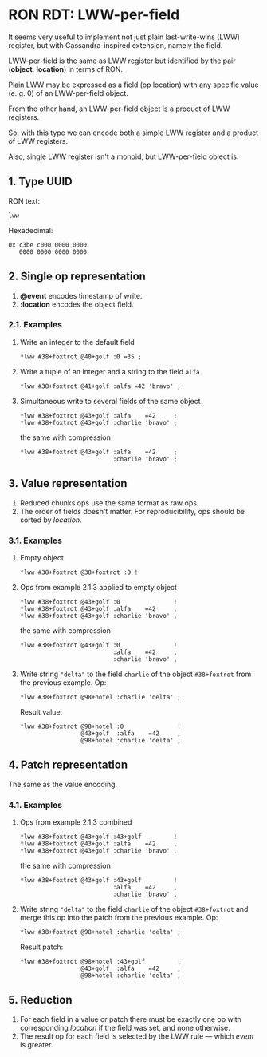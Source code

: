 # RON RDT: LWW-per-field

It seems very useful to implement not just plain last-write-wins (LWW) register,
but with Cassandra-inspired extension, namely the field.

LWW-per-field is the same as LWW register but identified by the pair
(**object**, **location**) in terms of RON.

Plain LWW may be expressed as a field (op location) with any specific value
(e. g. 0) of an LWW-per-field object.

From the other hand, an LWW-per-field object is a product of LWW registers.

So, with this type we can encode both a simple LWW register and a product of
LWW registers.

Also, single LWW register isn't a monoid, but LWW-per-field object is.

## 1. Type UUID

RON text:

    lww

Hexadecimal:

    0x c3be c000 0000 0000
       0000 0000 0000 0000

## 2. Single op representation

1.  **@event** encodes timestamp of write.
2.  **:location** encodes the object field.

### 2.1. Examples

1.  Write an integer to the default field

        *lww #38+foxtrot @40+golf :0 =35 ;

2.  Write a tuple of an integer and a string to the field `alfa`

        *lww #38+foxtrot @41+golf :alfa =42 'bravo' ;

3.  Simultaneous write to several fields of the same object

        *lww #38+foxtrot @43+golf :alfa    =42     ;
        *lww #38+foxtrot @43+golf :charlie 'bravo' ;

    the same with compression

        *lww #38+foxtrot @43+golf :alfa    =42     ;
                                  :charlie 'bravo' ;

## 3. Value representation

1.  Reduced chunks ops use the same format as raw ops.
2.  The order of fields doesn't matter.
    For reproducibility, ops should be sorted by *location*.

### 3.1. Examples

1.  Empty object

        *lww #38+foxtrot @38+foxtrot :0 !

2.  Ops from example 2.1.3 applied to empty object

        *lww #38+foxtrot @43+golf :0               !
        *lww #38+foxtrot @43+golf :alfa    =42     ,
        *lww #38+foxtrot @43+golf :charlie 'bravo' ,

    the same with compression

        *lww #38+foxtrot @43+golf :0               !
                                  :alfa    =42     ,
                                  :charlie 'bravo' ,

3.  Write string `"delta"` to the field `charlie` of the object `#38+foxtrot`
    from the previous example.
    Op:

        *lww #38+foxtrot @98+hotel :charlie 'delta' ;

    Result value:

        *lww #38+foxtrot @98+hotel :0               !
                         @43+golf  :alfa    =42     ,
                         @98+hotel :charlie 'delta' ,

## 4. Patch representation

The same as the value encoding.

### 4.1. Examples

1.  Ops from example 2.1.3 combined

        *lww #38+foxtrot @43+golf :43+golf         !
        *lww #38+foxtrot @43+golf :alfa    =42     ,
        *lww #38+foxtrot @43+golf :charlie 'bravo' ,

    the same with compression

        *lww #38+foxtrot @43+golf :43+golf         !
                                  :alfa    =42     ,
                                  :charlie 'bravo' ,

2.  Write string `"delta"` to the field `charlie` of the object `#38+foxtrot`
    and merge this op into the patch from the previous example.
    Op:

        *lww #38+foxtrot @98+hotel :charlie 'delta' ;

    Result patch:

        *lww #38+foxtrot @98+hotel :43+golf         !
                         @43+golf  :alfa    =42     ,
                         @98+hotel :charlie 'delta' ,

## 5. Reduction

1.  For each field in a value or patch there must be exactly one op with
    corresponding *location* if the field was set, and none otherwise.
2.  The result op for each field is selected by the LWW rule — which *event* is
    greater.
